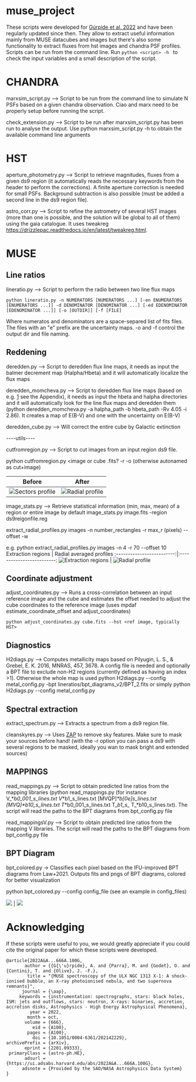 # muse_project

These scripts were developed for [Gúrpide et al. 2022](https://ui.adsabs.harvard.edu/abs/2022A%26A...666A.100G/abstract) and have been regularly updated since then. They allow to extract useful information mainly from MUSE datacubes and images but there's also some functionality to extract fluxes from hst images and chandra PSF profiles. Scripts can be run from the command line. Run `python <script> -h ` to check the input variables and a small description of the script.

# CHANDRA
marxsim_script.py --> Script to be run from the command line to simulate N PSFs based on a given chandra observation. Ciao and marx need to be properly setup before running the script. 

check_extension.py --> Script to be run after marxsim_script.py has been run to analyse the output. Use python marxsim_script.py -h to obtain the available command line arguments

# HST
aperture_photometry.py --> Script to retrieve magnitudes, fluxes from a given ds9 region (it automatically reads the necessary keywords from the header to perform the corrections). A finite aperture correction is needed for small PSFs. Background subtraction is also possible (must be added a second line in the ds9 region file).

astro_corr.py --> Script to refine the astrometry of several HST images (more than one is possible, and the solution will be global to all of them) using the gaia catalogue. It uses tweakreg https://drizzlepac.readthedocs.io/en/latest/tweakreg.html.

# MUSE

## Line ratios
lineratio.py --> Script to perform the radio between two line flux maps

```
python lineratio.py -n NUMERATORS [NUMERATORS ...] [-en ENUMERATORS [ENUMERATORS ...]] -d DENOMINATOR [DENOMINATOR ...] [-ed EDENOMINATOR [EDENOMINATOR ...]] [-o [OUTDIR]] [-f [FILE]
```
Where numeratos and denominators are a space-separed list of fits files. The files with an "e" prefix are the uncertainty maps. -o and -f control the output dir and file naming.

## Reddening
deredden.py --> Script to deredden flux line maps, it needs as input the balmer decrement map (Halpha/Hbeta) and it will automatically localize the flux maps

deredden_momcheva.py --> Script to deredden flux line maps (based on e.g. [1](http://arxiv.org/abs/1207.5479) see the Appendix), it needs as input the hbeta and halpha directories and it will automatically look for the line flux maps and deredden them (python deredden_momcheva.py -a halpha_path -b hbeta_path -Rv 4.05 -i 2.86). It creates a map of E(B-V) and one with the uncertainty on E(B-V)

deredden_cube.py --> Will correct the entire cube by Galactic extinction

----utils----

cutfromregion.py --> Script to cut images from an input region ds9 file.

python cutfromregion.py <image or cube .fits? -r <ds9 region for the cut> -o <outname> (otherwise autonamed as cut+image)

Before             |  After
:-------------------------:|:-------------------------:
![Sectors profile](images/image_reg.png)  |  ![Radial profile](images/image_reg_cut.png)

image_stats.py --> Retrieve statistical information (min, max, mean) of a region or entire image by default
image_stats.py image.fits -region ds9reigonfile.reg

extract_radial_profiles.py images -n number_rectangles -r max_r (pixels) --offset <angle in deg> -w <width of the rectangles in pixels>

e.g. python extract_radial_profiles.py images -n 4 -r 70 --offset 10
Extraction regions             |  Radial averaged profiles
:-------------------------:|:-------------------------:
![Extraction regions](images/OIII5007_HBETAratio_n_4_max_70.png)  |  ![Radial profile](images/OIII5007_HBETAratio_profile_4.png)

## Coordinate adjustment
adjust_coordinates.py --> Runs a cross-correlation between an input reference image and the cube and estimates the offset needed to adjust the cube coordinates to the reference image (uses mpdaf estimate_coordinate_offset and adjust_coordinates)
```
python adjust_coordinates.py cube.fits --hst <ref image, typically HST>
```
## Diagnostics

H2diags.py --> Computes metallicity maps based on Pilyugin, L. S., & Grebel, E. K. 2016, MNRAS, 457, 3678. 
A config file is needed and optionally a BPT file to exclude non-H2 regions (currently defined as having an index >1). Otherwise the whole map is used
python H2diags.py --config metal_config.py -bpt lineratios/bpt_diagrams_v2/BPT_2.fits or simply python H2diags.py --config metal_config.py 

## Spectral extraction
extract_spectrum.py --> Extracts a spectrum from a ds9 region file.


cleanskyres.py --> Uses [ZAP](https://academic.oup.com/mnras/article/458/3/3210/2589286) to remove sky features. Make sure to mask your sources before hand! (with the -r option you can pass a ds9 with several regions to be masked, ideally you wan to mask bright and extended sources)
## MAPPINGS

read_mappings.py --> Script to obtain predicted line ratios from the mapping libraries (python read_mappings.py <files> (for instance V_*_b0_001_s_lines.txt V_*b1_s_lines.txt [MVQP]_*b[0e]_s_lines.txt [MVQ]_*b10_s_lines.txt T_*b0_001_s_lines.txt T_*b1_s_* T_*b10_s_lines.txt). The script will read the paths to the BPT diagrams from bpt_config.py file

read_mappingsV.py --> Script to obtain predicted line ratios from the mapping V libraries. The script will read the paths to the BPT diagrams from bpt_config.py file

## BPT Diagram
bpt_colored.py -> Classifies each pixel based on the IFU-improved BPT diagrams from Law+2021. Outputs fits and pngs of BPT diagrams, colored for better visualization

python bpt_colored.py --config config_file (see an example in config_files)

![](images/grid_bpts.png)  |  ![](images/grid_img_bpt.png)

# Acknowledging

If these scripts were useful to you, we would greatly appreciate if you could cite the original paper for which these scripts were developed.
       
```
@article{2022A&A...666A.100G,
       author = {{G{\'u}rpide}, A. and {Parra}, M. and {Godet}, O. and {Contini}, T. and {Olive}, J. -F.},
        title = "{MUSE spectroscopy of the ULX NGC 1313 X-1: A shock-ionised bubble, an X-ray photoionised nebula, and two supernova remnants}",
      journal = {\aap},
     keywords = {instrumentation: spectrographs, stars: black holes, ISM: jets and outflows, stars: neutron, X-rays: binaries, accretion, accretion disks, Astrophysics - High Energy Astrophysical Phenomena},
         year = 2022,
        month = oct,
       volume = {666},
          eid = {A100},
        pages = {A100},
          doi = {10.1051/0004-6361/202142229},
archivePrefix = {arXiv},
       eprint = {2201.09333},
 primaryClass = {astro-ph.HE},
       adsurl = {https://ui.adsabs.harvard.edu/abs/2022A&A...666A.100G},
      adsnote = {Provided by the SAO/NASA Astrophysics Data System}
}
```

